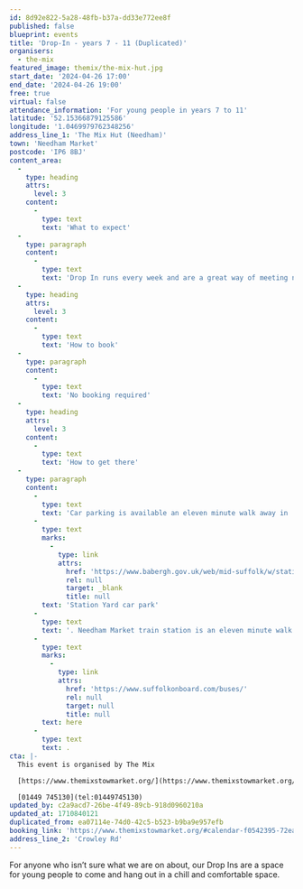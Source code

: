 ```yaml
---
id: 8d92e822-5a28-48fb-b37a-dd33e772ee8f
published: false
blueprint: events
title: 'Drop-In - years 7 - 11 (Duplicated)'
organisers:
  - the-mix
featured_image: themix/the-mix-hut.jpg
start_date: '2024-04-26 17:00'
end_date: '2024-04-26 19:00'
free: true
virtual: false
attendance_information: 'For young people in years 7 to 11'
latitude: '52.15366879125586'
longitude: '1.0469979762348256'
address_line_1: 'The Mix Hut (Needham)'
town: 'Needham Market'
postcode: 'IP6 8BJ'
content_area:
  -
    type: heading
    attrs:
      level: 3
    content:
      -
        type: text
        text: 'What to expect'
  -
    type: paragraph
    content:
      -
        type: text
        text: 'Drop In runs every week and are a great way of meeting new friends and finding new passions.'
  -
    type: heading
    attrs:
      level: 3
    content:
      -
        type: text
        text: 'How to book'
  -
    type: paragraph
    content:
      -
        type: text
        text: 'No booking required'
  -
    type: heading
    attrs:
      level: 3
    content:
      -
        type: text
        text: 'How to get there'
  -
    type: paragraph
    content:
      -
        type: text
        text: 'Car parking is available an eleven minute walk away in '
      -
        type: text
        marks:
          -
            type: link
            attrs:
              href: 'https://www.babergh.gov.uk/web/mid-suffolk/w/station-yard-car-park'
              rel: null
              target: _blank
              title: null
        text: 'Station Yard car park'
      -
        type: text
        text: '. Needham Market train station is an eleven minute walk away. The nearest bus stop is one minute walk away, see the latest bus timetables '
      -
        type: text
        marks:
          -
            type: link
            attrs:
              href: 'https://www.suffolkonboard.com/buses/'
              rel: null
              target: null
              title: null
        text: here
      -
        type: text
        text: .
cta: |-
  This event is organised by The Mix

  [https://www.themixstowmarket.org/](https://www.themixstowmarket.org/) 

  [01449 745130](tel:01449745130)
updated_by: c2a9acd7-26be-4f49-89cb-918d0960210a
updated_at: 1710840121
duplicated_from: ea07114e-74d0-42c5-b523-b9ba9e957efb
booking_link: 'https://www.themixstowmarket.org/#calendar-f0542395-72ea-4bf6-8c39-c82dfc414127-event-lsnd6wck-1714147200'
address_line_2: 'Crowley Rd'
---
```

For anyone who isn’t sure what we are on about, our Drop Ins are a space for young people to come and hang out in a chill and comfortable space.